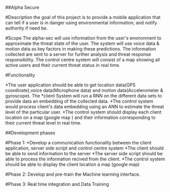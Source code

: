 ##Alpha Secure

#Description
the goal of this project is to provide a mobile application that can tell if a user is in danger using environmental information, and notify authority if need be.

#Scope
The alpha-sec will use information from the user's environment to approximate the threat state of the user. The system will use voice data & motion data as key factors in making these predictions. The information collected are sent to a server for further analysis and threat response responsibility.
The control centre system will consist of a map showing all active users and their current threat status in real time.

#Functionality

*The user application should be able to get location data(GPS coordinate),voice data(Microphone data) and motion data(Accelerometer & gyroscope). The *client System will run a RNN on the different data sets to provide data an embedding of the collected data.
*The control system would process client's data embedding using an ANN to estimate the threat level of the particular user.
*The control system should display each client location on a map (google map ) and their information corresponding to their current threat level in real time.


##Development phases 

#Phase 1:
	*Develop a communication functionality between the client application, server side script and control centre system	
		*The client should be able to send information to the server
		*The server side script should be able to process the information recived from the client.
		*The control system should be able to display the client location a map (google map)

#Phase 2:
	Develop and pre-train the Machine learning interface.
	
#Phase 3:
	Real time integration and Data Training 
	

